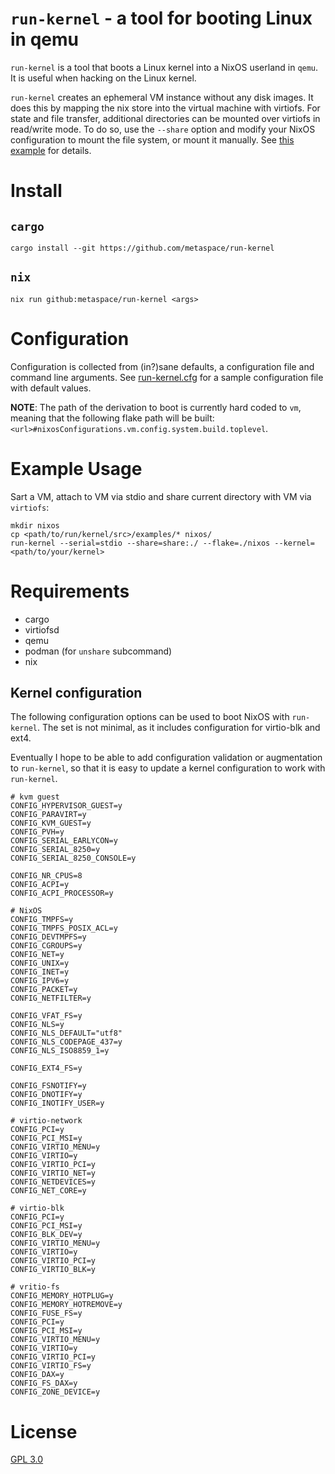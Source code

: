 # `run-kernel` - a tool for booting Linux in qemu

`run-kernel` is a tool that boots a Linux kernel into a NixOS userland in
`qemu`. It is useful when hacking on the Linux kernel.

`run-kernel` creates an ephemeral VM instance without any disk images. It does
this by mapping the nix store into the virtual machine with virtiofs. For state
and file transfer, additional directories can be mounted over virtiofs in
read/write mode. To do so, use the `--share` option and modify your NixOS
configuration to mount the file system, or mount it manually. See [this
example](examples/configuration.nix) for details.

# Install

## `cargo`

```shell
cargo install --git https://github.com/metaspace/run-kernel
```

## `nix`

```shell
nix run github:metaspace/run-kernel <args>
```

# Configuration

Configuration is collected from (in?)sane defaults, a configuration file and
command line arguments. See [run-kernel.cfg](run-kernel.cfg) for a sample
configuration file with default values.

**NOTE**: The path of the derivation to boot is currently hard coded to `vm`,
meaning that the following flake path will be built:
`<url>#nixosConfigurations.vm.config.system.build.toplevel`.

# Example Usage

Sart a VM, attach to VM via stdio and share current
directory with VM via `virtiofs`:

```shell
mkdir nixos
cp <path/to/run/kernel/src>/examples/* nixos/
run-kernel --serial=stdio --share=share:./ --flake=./nixos --kernel=<path/to/your/kernel>
```

# Requirements

 - cargo
 - virtiofsd
 - qemu
 - podman (for `unshare` subcommand)
 - nix

## Kernel configuration

The following configuration options can be used to boot NixOS with `run-kernel`.
The set is not minimal, as it includes configuration for virtio-blk and ext4.

Eventually I hope to be able to add configuration validation or augmentation to
`run-kernel`, so that it is easy to update a kernel configuration to work with
`run-kernel`.

```text
# kvm guest
CONFIG_HYPERVISOR_GUEST=y
CONFIG_PARAVIRT=y
CONFIG_KVM_GUEST=y
CONFIG_PVH=y
CONFIG_SERIAL_EARLYCON=y
CONFIG_SERIAL_8250=y
CONFIG_SERIAL_8250_CONSOLE=y

CONFIG_NR_CPUS=8
CONFIG_ACPI=y
CONFIG_ACPI_PROCESSOR=y

# NixOS
CONFIG_TMPFS=y
CONFIG_TMPFS_POSIX_ACL=y
CONFIG_DEVTMPFS=y
CONFIG_CGROUPS=y
CONFIG_NET=y
CONFIG_UNIX=y
CONFIG_INET=y
CONFIG_IPV6=y
CONFIG_PACKET=y
CONFIG_NETFILTER=y

CONFIG_VFAT_FS=y
CONFIG_NLS=y
CONFIG_NLS_DEFAULT="utf8"
CONFIG_NLS_CODEPAGE_437=y
CONFIG_NLS_ISO8859_1=y

CONFIG_EXT4_FS=y

CONFIG_FSNOTIFY=y
CONFIG_DNOTIFY=y
CONFIG_INOTIFY_USER=y

# virtio-network
CONFIG_PCI=y
CONFIG_PCI_MSI=y
CONFIG_VIRTIO_MENU=y
CONFIG_VIRTIO=y
CONFIG_VIRTIO_PCI=y
CONFIG_VIRTIO_NET=y
CONFIG_NETDEVICES=y
CONFIG_NET_CORE=y

# virtio-blk
CONFIG_PCI=y
CONFIG_PCI_MSI=y
CONFIG_BLK_DEV=y
CONFIG_VIRTIO_MENU=y
CONFIG_VIRTIO=y
CONFIG_VIRTIO_PCI=y
CONFIG_VIRTIO_BLK=y

# vritio-fs
CONFIG_MEMORY_HOTPLUG=y
CONFIG_MEMORY_HOTREMOVE=y
CONFIG_FUSE_FS=y
CONFIG_PCI=y
CONFIG_PCI_MSI=y
CONFIG_VIRTIO_MENU=y
CONFIG_VIRTIO=y
CONFIG_VIRTIO_PCI=y
CONFIG_VIRTIO_FS=y
CONFIG_DAX=y
CONFIG_FS_DAX=y
CONFIG_ZONE_DEVICE=y
```

# License

[GPL 3.0](COPYING)


